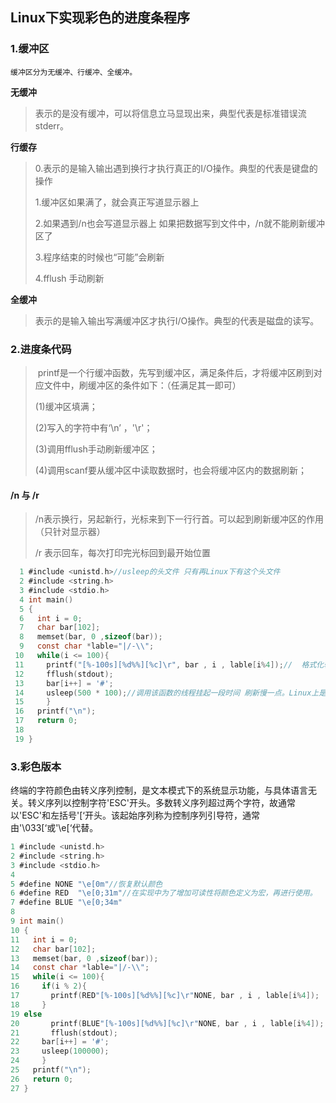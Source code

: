 ## Linux下实现彩色的进度条程序

### 1.缓冲区

`缓冲区分为无缓冲、行缓冲、全缓冲。`

**无缓冲**

> 表示的是没有缓冲，可以将信息立马显现出来，典型代表是标准错误流stderr。

**行缓存**

> 0.表示的是输入输出遇到换行才执行真正的I/O操作。典型的代表是键盘的操作
>
> 1.缓冲区如果满了，就会真正写道显示器上   
>
> 2.如果遇到/n也会写道显示器上                    如果把数据写到文件中，/n就不能刷新缓冲区了
>
> 3.程序结束的时候也“可能”会刷新
>
> 4.fflush  手动刷新

**全缓冲**

> 表示的是输入输出写满缓冲区才执行I/O操作。典型的代表是磁盘的读写。

### 2.进度条代码

>  printf是一个行缓冲函数，先写到缓冲区，满足条件后，才将缓冲区刷到对应文件中，刷缓冲区的条件如下：（任满足其一即可）
>
> (1)缓冲区填满；    
>
> (2)写入的字符中有‘\n’ ，'\r'；     
>
> (3)调用fflush手动刷新缓冲区；     
>
> (4)调用scanf要从缓冲区中读取数据时，也会将缓冲区内的数据刷新；

#### **/n  与  /r**

> /n表示换行，另起新行，光标来到下一行行首。可以起到刷新缓冲区的作用（只针对显示器）
>
> /r 表示回车，每次打印完光标回到最开始位置

```c
  1 #include <unistd.h>//usleep的头文件 只有再Linux下有这个头文件
  2 #include <string.h>
  3 #include <stdio.h>
  4 int main()
  5 {
  6   int i = 0;
  7   char bar[102];
  8   memset(bar, 0 ,sizeof(bar));
  9   const char *lable="|/-\\";
 10   while(i <= 100){
 11     printf("[%-100s][%d%%][%c]\r", bar , i , lable[i%4]);//  格式化输出，‘-’表示         左对齐，100表示固定列宽，[%d%%]是实现打印百分比，也可以[%d\%]，通过\%对%转义
 12     fflush(stdout);
 13     bar[i++] = '#';
 14     usleep(500 * 100);//调用该函数的线程挂起一段时间 刷新慢一点。Linux上是sleep                                 单位是s；uslessp的单位是微秒   写成500 *100可读性更好     
 15     }
 16   printf("\n");
 17   return 0;
 18 
 19 }
```

### 3.彩色版本

终端的字符颜色由转义序列控制，是文本模式下的系统显示功能，与具体语言无关。转义序列以控制字符'ESC'开头。多数转义序列超过两个字符，故通常以'ESC'和左括号'[‘开头。该起始序列称为控制序列引导符，通常由'\033[‘或'\e[‘代替。

```c
1 #include <unistd.h>
2 #include <string.h>
3 #include <stdio.h>
4 
5 #define NONE "\e[0m"//恢复默认颜色
6 #define RED  "\e[0;31m"//在实现中为了增加可读性将颜色定义为宏，再进行使用。
7 #define BLUE "\e[0;34m"
8 
9 int main()
10 {
11   int i = 0;
12   char bar[102];
13   memset(bar, 0 ,sizeof(bar));
14   const char *lable="|/-\\";
15   while(i <= 100){
16     if(i % 2){
17       printf(RED"[%-100s][%d%%][%c]\r"NONE, bar , i , lable[i%4]);
18     }
19 else
20       printf(BLUE"[%-100s][%d%%][%c]\r"NONE, bar , i , lable[i%4]);          
21       fflush(stdout);
22     bar[i++] = '#';
23     usleep(100000);
24     }
25   printf("\n");
26   return 0;
27 }

```



